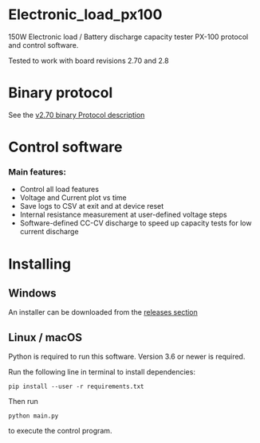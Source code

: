 # Electronic_load_px100
150W Electronic load / Battery discharge capacity tester PX-100 protocol and control software.

Tested to work with board revisions 2.70 and 2.8

# Binary protocol

See the [v2.70 binary Protocol description](protocol_PX-100_2_70.md)

# Control software

### Main features:

- Control all load features
- Voltage and Current plot vs time
- Save logs to CSV at exit and at device reset
- Internal resistance measurement at user-defined voltage steps
- Software-defined CC-CV discharge to speed up capacity tests for low current discharge

# Installing

## Windows

An installer can be downloaded from the [releases section](https://github.com/misdoro/Electronic_load_px100/releases/latest)

## Linux / macOS

Python is required to run this software. Version 3.6 or newer is required.

Run the following line in terminal to install dependencies:
```
pip install --user -r requirements.txt
```

Then run
```
python main.py
```
to execute the control program.


